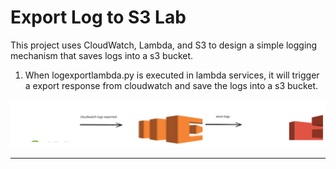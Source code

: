 # Export Log to S3 Lab

This project uses CloudWatch, Lambda, and S3 to design a simple logging mechanism that saves logs into a s3 bucket.

1. When logexportlambda.py is executed in lambda services, it will trigger a export response from cloudwatch and save the logs into a s3 bucket.

![./export-logs-to-s3.svg](./export-logs-to-s3.svg)

---
